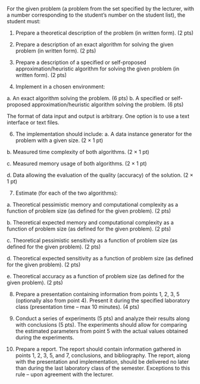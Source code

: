 For the given problem (a problem from the set specified by the lecturer, with a number corresponding to the student’s number on the student list), the student must:

1. Prepare a theoretical description of the problem (in written form). (2 pts)

2. Prepare a description of an exact algorithm for solving the given problem (in written form). (2 pts)

3. Prepare a description of a specified or self-proposed approximation/heuristic algorithm for solving the given problem (in written form). (2 pts)

4. Implement in a chosen environment:
   
a. An exact algorithm solving the problem. (6 pts)
b. A specified or self-proposed approximation/heuristic algorithm solving the problem. (6 pts)

The format of data input and output is arbitrary. One option is to use a text interface or text files.

6. The implementation should include:
a. A data instance generator for the problem with a given size. (2 × 1 pt)

b. Measured time complexity of both algorithms. (2 × 1 pt)

c. Measured memory usage of both algorithms. (2 × 1 pt)

d. Data allowing the evaluation of the quality (accuracy) of the solution. (2 × 1 pt)

7. Estimate (for each of the two algorithms):

a. Theoretical pessimistic memory and computational complexity as a function of problem size (as defined for the given problem). (2 pts)

b. Theoretical expected memory and computational complexity as a function of problem size (as defined for the given problem). (2 pts)

c. Theoretical pessimistic sensitivity as a function of problem size (as defined for the given problem). (2 pts)

d. Theoretical expected sensitivity as a function of problem size (as defined for the given problem). (2 pts)

e. Theoretical accuracy as a function of problem size (as defined for the given problem). (2 pts)

8. Prepare a presentation containing information from points 1, 2, 3, 5 (optionally also from point 4). Present it during the specified laboratory class (presentation time – max 10 minutes). (4 pts)

9. Conduct a series of experiments (5 pts) and analyze their results along with conclusions (5 pts). The experiments should allow for comparing the estimated parameters from point 5 with the actual values obtained during the experiments.

10. Prepare a report. The report should contain information gathered in points 1, 2, 3, 5, and 7, conclusions, and bibliography. The report, along with the presentation and implementation, should be delivered no later than during the last laboratory class of the semester. Exceptions to this rule – upon agreement with the lecturer.
